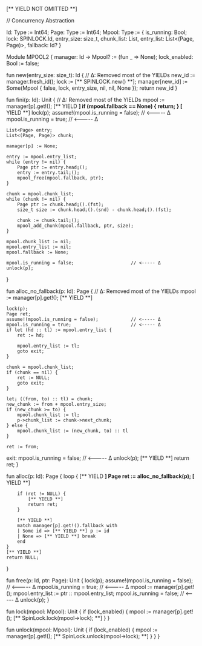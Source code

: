 [** YIELD NOT OMITTED **]

// Concurrency Abstraction

Id: Type := Int64;
Page: Type := Int64;
Mpool: Type := { 
  is_running: Bool;
  lock: SPINLOCK.Id, entry_size: size_t, chunk_list: List<Page>,
  entry_list: List<(Page, Page)>, fallback: Id?
}

Module MPOOL2 {
  manager: Id -> Mpool? := (fun _ => None);
  lock_enabled: Bool := false;
  
  fun new(entry_size: size_t): Id {
    // Δ: Removed most of the YIELDs
    new_id := manager.fresh_id();
    lock := [** SPINLOCK.new() **];
    manager[new_id] := Some(Mpool { false, lock, entry_size, nil, nil, None });
    return new_id
  }
 
  fun fini(p: Id): Unit {
    // Δ: Removed most of the YIELDs
    mpool := manager[p].get!();
    [** YIELD **]
	if (mpool.fallback == None) { return; }
    [** YIELD **]
    lock(p);
    assume!(mpool.is_running = false);            // <----- Δ
    mpool.is_running = true;                      // <----- Δ

    List<Page> entry;
    List<(Page, Page)> chunk;

    manager[p] := None;
    
    entry := mpool.entry_list;
    while (entry != nil) {
        Page ptr := entry.head¡();
        entry := entry.tail¡();
        mpool_free(mpool.fallback, ptr);
    }

    chunk = mpool.chunk_list;
    while (chunk != nil) {
        Page ptr := chunk.head¡().(fst);
        size_t size := chunk.head¡().(snd) - chunk.head¡().(fst);

        chunk := chunk.tail¡();
        mpool_add_chunk(mpool.fallback, ptr, size);
    }

    mpool.chunk_list := nil;
    mpool.entry_list := nil;
    mpool.fallback := None;

    mpool.is_running = false;                     // <----- Δ
    unlock(p);
  }
  
  fun alloc_no_fallback(p: Id): Page {
    // Δ: Removed most of the YIELDs
    mpool := manager[p].get!();
    [** YIELD **]

    lock(p);
    Page ret;
    assume!(mpool.is_running = false);            // <----- Δ
    mpool.is_running = true;                      // <----- Δ
    if let (hd :: tl) := mpool.entry_list {
        ret := hd;

        mpool.entry_list := tl;
        goto exit;
    }

    chunk = mpool.chunk_list;
    if (chunk == nil) {
        ret := NULL;
        goto exit;
    }

    let¡ ((from, to) :: tl) = chunk;
    new_chunk := from + mpool.entry_size;
    if (new_chunk >= to) {
        mpool.chunk_list := tl;
        p->chunk_list := chunk->next_chunk;
    } else {
        mpool.chunk_list := (new_chunk, to) :: tl
    }

    ret := from;

exit:
    mpool.is_running = false;                     // <----- Δ
    unlock(p);
    [** YIELD **]
    return ret;
  }
  
  fun alloc(p: Id): Page {
    loop {
        [** YIELD **]
        Page ret := alloc_no_fallback(p);
        [** YIELD **]

        if (ret != NULL) {
            [** YIELD **]
            return ret;
        }

        [** YIELD **]
        match manager[p].get!().fallback with
        | Some id => [** YIELD **] p := id
        | None => [** YIELD **] break
        end
    }
    [** YIELD **]
    return NULL;
  }

  fun free(p: Id, ptr: Page): Unit {
    lock(p);
    assume!(mpool.is_running = false);            // <----- Δ
    mpool.is_running = true;                      // <----- Δ
    mpool := manager[p].get!();
    mpool.entry_list := ptr :: mpool.entry_list;
    mpool.is_running = false;                     // <----- Δ
    unlock(p);
  }

  fun lock(mpool: Mpool): Unit {
    if (lock_enabled) {
      mpool := manager[p].get!();
      [** SpinLock.lock(mpool->lock); **]
    }
  }

  fun unlock(mpool: Mpool): Unit {
    if (lock_enabled) {
      mpool := manager[p].get!();
      [** SpinLock.unlock(mpool->lock); **]
    }
  }
}
